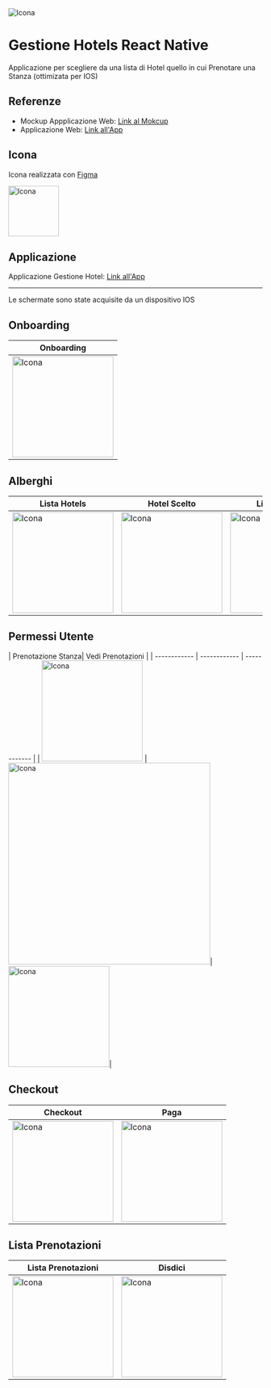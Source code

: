 <img src="https://github.com/vittorioPiotti/Gestione-Hotel-React-Native/blob/main/header.png" alt="Icona" />




# Gestione Hotels React Native
Applicazione per scegliere da una lista di Hotel quello in cui Prenotare una Stanza (ottimizata per IOS) 

## Referenze 

- Mockup Appplicazione Web: [Link al Mokcup](https://www.figma.com/proto/BpWZ6Xun7IkvYqavXrUkGt/GestioneHotel?type=design&scaling=scale-down&page-id=0%3A1&node-id=78-38&starting-point-node-id=71%3A150)
- Applicazione Web: [Link all'App](https://sl2gz4.csb.app/)





## Icona 

Icona realizzata con  [Figma](https://www.figma.com/)

<img src="https://github.com/vittorioPiotti/Gestione-Hotel-React-Native/blob/main/icona.png" alt="Icona" width="100"/>


## Applicazione

Applicazione Gestione Hotel: [Link all'App](https://sl2gz4.csb.app/GestioneHotel)

---

Le schermate sono state acquisite da un dispositivo IOS 

## Onboarding

| Onboarding| 
| ------------ | 
| <img src="https://github.com/vittorioPiotti/GestioneHotels/blob/main/project/screenshots/onboarding.PNG" alt="Icona" width="200"/> | 


## Alberghi

| Lista Hotels| Hotel Scelto | Lista Stanze | 
| ------------ | ------------ | ------------ | 
| <img src="https://github.com/vittorioPiotti/GestioneHotels/blob/main/project/screenshots/lista_alberghi.PNG" alt="Icona" width="200"/> | <img src="https://github.com/vittorioPiotti/GestioneHotels/blob/main/project/screenshots/albergo_scelto.PNG" alt="Icona" width="200"/> | <img src="https://github.com/vittorioPiotti/GestioneHotels/blob/main/project/screenshots/lista_stanze.PNG" alt="Icona" width="200"/>| 




## Permessi Utente

| Prenotazione Stanza| Vedi Prenotazioni | 
| ------------ | ------------ | ------------ |
| <img src="https://github.com/vittorioPiotti/GestioneHotels/blob/main/project/screenshots/errore_prenotazione_accesso.PNG" alt="Icona" width="200"/> | <img src="https://github.com/vittorioPiotti/GestioneHotels/blob/main/project/screenshots/errore_lista_prenotazioni_accesso.PNG" alt="Icona" width="400"/>| <img src="https://github.com/vittorioPiotti/Gestione-Hotel-React-Native/blob/main/rooms.png" alt="Icona" width="200"/>| 

## Checkout

| Checkout | Paga|
 ------------ | ------------ |
| <img src="https://github.com/vittorioPiotti/Gestione-Hotel-React-Native/blob/main/book.png" alt="Icona" width="200"/> | <img src="https://github.com/vittorioPiotti/Gestione-Hotel-React-Native/blob/main/pay.png" alt="Icona" width="200"/> | 


## Lista Prenotazioni 

| Lista Prenotazioni | Disdici|
 ------------ | ------------ |
| <img src="https://github.com/vittorioPiotti/Gestione-Hotel-React-Native/blob/main/books.png" alt="Icona" width="200"/> | <img src="https://github.com/vittorioPiotti/Gestione-Hotel-React-Native/blob/main/disdici.png" alt="Icona" width="200"/> | 


